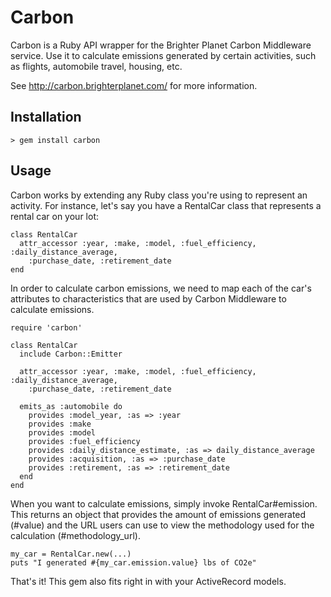 Carbon
=============================================================
Carbon is a Ruby API wrapper for the Brighter Planet Carbon Middleware service. Use it to calculate emissions generated by certain activities, such as flights, automobile travel, housing, etc.

See http://carbon.brighterplanet.com/ for more information.

Installation
-------------------------------------------------------------
    > gem install carbon

Usage
-------------------------------------------------------------
Carbon works by extending any Ruby class you're using to represent an activity. For instance, let's say you have a RentalCar class that represents a rental car on your lot:

    class RentalCar
      attr_accessor :year, :make, :model, :fuel_efficiency, :daily_distance_average,
        :purchase_date, :retirement_date
    end

In order to calculate carbon emissions, we need to map each of the car's attributes to characteristics that are used by Carbon Middleware to calculate emissions.

    require 'carbon'
    
    class RentalCar
      include Carbon::Emitter

      attr_accessor :year, :make, :model, :fuel_efficiency, :daily_distance_average,
        :purchase_date, :retirement_date
      
      emits_as :automobile do
        provides :model_year, :as => :year
        provides :make
        provides :model
        provides :fuel_efficiency
        provides :daily_distance_estimate, :as => daily_distance_average
        provides :acquisition, :as => :purchase_date
        provides :retirement, :as => :retirement_date
      end
    end

When you want to calculate emissions, simply invoke RentalCar#emission. This returns an object that provides the amount of emissions generated (#value) and the URL users can use to view the methodology used for the calculation (#methodology_url).

    my_car = RentalCar.new(...)
    puts "I generated #{my_car.emission.value} lbs of CO2e"

That's it! This gem also fits right in with your ActiveRecord models.
